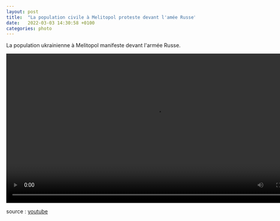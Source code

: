 ```yaml
---
layout: post
title:  "La population civile à Melitopol proteste devant l'amée Russe"
date:   2022-03-03 14:30:58 +0100
categories: photo
---
```

La population ukrainienne à Melitopol manifeste devant l'armée Russe.

<video controls width="800">
    <source src="/assets/videos/Melitopol.webm"
            type="video/webm">
    <source src="/assets/videos/Melitopol.mp4"
            type="video/mp4">
    Sorry, your browser doesn't support embedded videos.
</video>

source : <a href="https://www.youtube.com/watch?v=dQ6XcUQCCx0">youtube</a>
